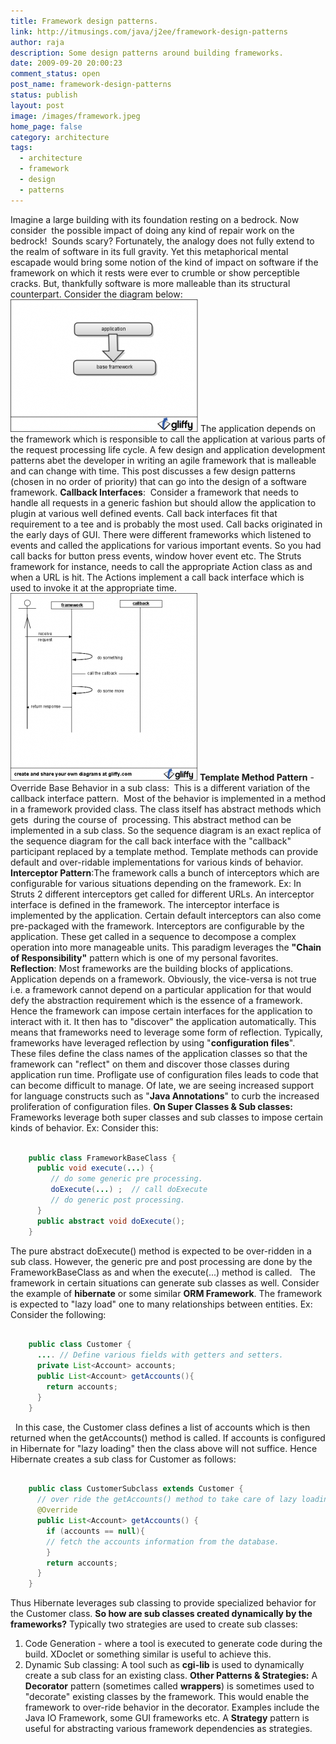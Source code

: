 ```yaml
---
title: Framework design patterns.
link: http://itmusings.com/java/j2ee/framework-design-patterns
author: raja
description: Some design patterns around building frameworks.
date: 2009-09-20 20:00:23
comment_status: open
post_name: framework-design-patterns
status: publish
layout: post
image: /images/framework.jpeg
home_page: false
category: architecture
tags:
  - architecture
  - framework
  - design
  - patterns
---
```



Imagine a large building with its foundation resting on a bedrock. Now consider  the possible impact of doing any kind of repair work on the bedrock!  Sounds scary? Fortunately, the analogy does not fully extend to the realm of software in its full gravity. Yet this metaphorical mental escapade would bring some notion of the kind of impact on software if the framework on which it rests were ever to crumble or show perceptible cracks. But, thankfully software is more malleable than its structural counterpart. Consider the diagram below: ![framework_dependencies](/images/2009/09/framework_dependencies-300x212.png) The application depends on the framework which is responsible to call the application at various parts of the request processing life cycle. A few design and application development patterns abet the developer in writing an agile framework that is malleable and can change with time. This post discusses a few design patterns (chosen in no order of priority) that can go into the design of a software framework. **Callback Interfaces**:  Consider a framework that needs to handle all requests in a generic fashion but should allow the application to plugin at various well defined events. Call back interfaces fit that requirement to a tee and is probably the most used. Call backs originated in the early days of GUI. There were different frameworks which listened to events and called the applications for various important events. So you had call backs for button press events, window hover event etc. The Struts framework for instance, needs to call the appropriate Action class as and when a URL is hit. The Actions implement a call back interface which is used to invoke it at the appropriate time. ![callback_sequence](/images/2009/09/callback_sequence-299x300.png) **Template Method Pattern** \- Override Base Behavior in a sub class:  This is a different variation of the callback interface pattern.  Most of the behavior is implemented in a method in a framework provided class. The class itself has abstract methods which gets  during the course of  processing. This abstract method can be implemented in a sub class. So the sequence diagram is an exact replica of the sequence diagram for the call back interface with the "callback" participant replaced by a template method. Template methods can provide default and over-ridable implementations for various kinds of behavior. **Interceptor Pattern**:The framework calls a bunch of interceptors which are configurable for various situations depending on the framework. Ex: In Struts 2 different interceptors get called for different URLs. An interceptor interface is defined in the framework. The interceptor interface is implemented by the application. Certain default interceptors can also come pre-packaged with the framework. Interceptors are configurable by the application. These get called in a sequence to decompose a complex operation into more manageable units. This paradigm leverages the **"Chain of Responsibility"** pattern which is one of my personal favorites. **Reflection**: Most frameworks are the building blocks of applications. Application depends on a framework. Obviously, the vice-versa is not true i.e. a framework cannot depend on a particular application for that would defy the abstraction requirement which is the essence of a framework. Hence the framework can impose certain interfaces for the application to interact with it. It then has to "discover" the application automatically. This means that frameworks need to leverage some form of reflection. Typically, frameworks have leveraged reflection by using "**configuration files**".  These files define the class names of the application classes so that the framework can "reflect" on them and discover those classes during application run time. Profligate use of configuration files leads to code that can become difficult to manage. Of late, we are seeing increased support for language constructs such as "**Java Annotations**" to curb the increased proliferation of configuration files. **On Super Classes & Sub classes:** Frameworks leverage both super classes and sub classes to impose certain kinds of behavior. Ex: Consider this: 
```java   
    
    public class FrameworkBaseClass {
      public void execute(...) {
         // do some generic pre processing.
         doExecute(...) ;  // call doExecute
         // do generic post processing.
      }
      public abstract void doExecute();
    }
```    

The pure abstract doExecute() method is expected to be over-ridden in a sub class. However, the generic pre and post processing are done by the FrameworkBaseClass as and when the execute(...) method is called.   The framework in certain situations can generate sub classes as well. Consider the example of **hibernate** or some similar **ORM Framework**. The framework is expected to "lazy load" one to many relationships between entities. Ex: Consider the following: 
```java    
    
    public class Customer {
      .... // Define various fields with getters and setters.
      private List<Account> accounts; 
      public List<Account> getAccounts(){
        return accounts;
      }
    }
```    

  In this case, the Customer class defines a list of accounts which is then returned when the getAccounts() method is called. If accounts is configured in Hibernate for "lazy loading" then the class above will not suffice. Hence Hibernate creates a sub class for Customer as follows: 
```java   
    
    public class CustomerSubclass extends Customer {
      // over ride the getAccounts() method to take care of lazy loading.
      @Override
      public List<Account> getAccounts() {
        if (accounts == null){ 
        // fetch the accounts information from the database.
        }
        return accounts;
      }
    }
```   

Thus Hibernate leverages sub classing to provide specialized behavior for the Customer class. **So how are sub classes created dynamically by the frameworks?** Typically two strategies are used to create sub classes: 
1. Code Generation - where a tool is executed to generate code during the build. XDoclet or something similar is useful to achieve this.
2. Dynamic Sub classing: A tool such as **cgi-lib** is used to dynamically create a sub class for an existing class. **Other Patterns & Strategies:** A **Decorator** pattern (sometimes called **wrappers**) is sometimes used to "decorate" existing classes by the framework. This would enable the framework to over-ride behavior in the decorator. Examples include the Java IO Framework, some GUI frameworks etc. A **Strategy** pattern is useful for abstracting various framework dependencies as strategies.

